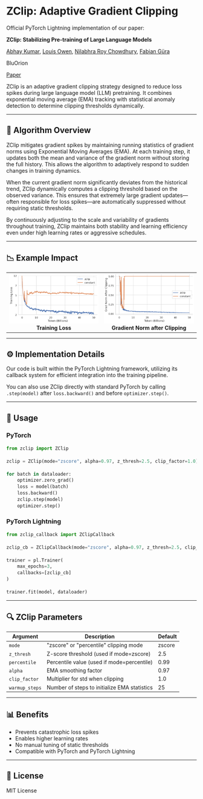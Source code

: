 # ZClip: Adaptive Gradient Clipping


Official PyTorch Lightning implementation of our paper:

<b>ZClip: Stabilizing Pre-training of Large Language Models</b>

[Abhay Kumar](https://www.linkedin.com/in/akanyaani/), [Louis Owen](https://www.linkedin.com/in/louisowen/), [Nilabhra Roy Chowdhury](https://www.linkedin.com/in/nilabhraroychowdhury/), [Fabian Güra](https://www.linkedin.com/in/guera/) 

BluOrion

[Paper](#)

ZClip is an adaptive gradient clipping strategy designed to reduce loss spikes during large language model (LLM) pretraining. It combines exponential moving average (EMA) tracking with statistical anomaly detection to determine clipping thresholds dynamically.

---

## 🧠 Algorithm Overview

ZClip mitigates gradient spikes by maintaining running statistics of gradient norms using Exponential Moving Averages (EMA). At each training step, it updates both the mean and variance of the gradient norm without storing the full history. This allows the algorithm to adaptively respond to sudden changes in training dynamics.

When the current gradient norm significantly deviates from the historical trend, ZClip dynamically computes a clipping threshold based on the observed variance. This ensures that extremely large gradient updates—often responsible for loss spikes—are automatically suppressed without requiring static thresholds.

By continuously adjusting to the scale and variability of gradients throughout training, ZClip maintains both stability and learning efficiency even under high learning rates or aggressive schedules.

---

## 📉 Example Impact

<table>
<tr>
<td align="center">
<img src="./figures/3e3.png" width="400"/>
<br><b>Training Loss</b>
</td>
<td align="center">
<img src="./figures/lr_3e3_after.png" width="400"/>
<br><b>Gradient Norm after Clipping</b>
</td>
</tr>
</table>

---

## ⚙️ Implementation Details

Our code is built within the PyTorch Lightning framework, utilizing its callback system for efficient integration into the training pipeline.

You can also use ZClip directly with standard PyTorch by calling `.step(model)` after `loss.backward()` and before `optimizer.step()`.

---

## 🧪 Usage

### PyTorch
```python
from zclip import ZClip

zclip = ZClip(mode="zscore", alpha=0.97, z_thresh=2.5, clip_factor=1.0)

for batch in dataloader:
    optimizer.zero_grad()
    loss = model(batch)
    loss.backward()
    zclip.step(model)
    optimizer.step()
```

### PyTorch Lightning
```python
from zclip_callback import ZClipCallback

zclip_cb = ZClipCallback(mode="zscore", alpha=0.97, z_thresh=2.5, clip_factor=1.0)

trainer = pl.Trainer(
    max_epochs=3,
    callbacks=[zclip_cb]
)

trainer.fit(model, dataloader)
```

---

## 🔍 ZClip Parameters

| Argument        | Description                                                 | Default |
|----------------|-------------------------------------------------------------|---------|
| `mode`         | "zscore" or "percentile" clipping mode                      | zscore  |
| `z_thresh`     | Z-score threshold (used if mode=zscore)                    | 2.5     |
| `percentile`   | Percentile value (used if mode=percentile)                 | 0.99    |
| `alpha`        | EMA smoothing factor                                        | 0.97    |
| `clip_factor`  | Multiplier for std when clipping                           | 1.0     |
| `warmup_steps` | Number of steps to initialize EMA statistics               | 25      |

---

## 📊 Benefits

- Prevents catastrophic loss spikes
- Enables higher learning rates
- No manual tuning of static thresholds
- Compatible with PyTorch and PyTorch Lightning

---

## 📜 License
MIT License
